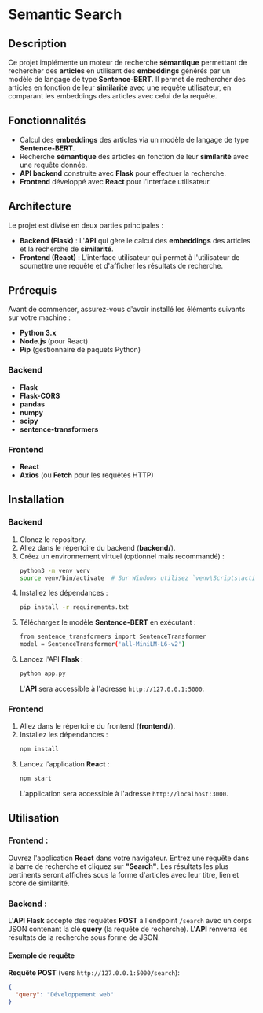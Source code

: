 # **Semantic Search**

## **Description**

Ce projet implémente un moteur de recherche **sémantique** permettant de rechercher des **articles** en utilisant des **embeddings** générés par un modèle de langage de type **Sentence-BERT**. Il permet de rechercher des articles en fonction de leur **similarité** avec une requête utilisateur, en comparant les embeddings des articles avec celui de la requête.

## **Fonctionnalités**
- Calcul des **embeddings** des articles via un modèle de langage de type **Sentence-BERT**.
- Recherche **sémantique** des articles en fonction de leur **similarité** avec une requête donnée.
- **API backend** construite avec **Flask** pour effectuer la recherche.
- **Frontend** développé avec **React** pour l'interface utilisateur.

## **Architecture**
Le projet est divisé en deux parties principales :
- **Backend (Flask)** : L'**API** qui gère le calcul des **embeddings** des articles et la recherche de **similarité**.
- **Frontend (React)** : L'interface utilisateur qui permet à l'utilisateur de soumettre une requête et d'afficher les résultats de recherche.

## **Prérequis**
Avant de commencer, assurez-vous d'avoir installé les éléments suivants sur votre machine :
- **Python 3.x**
- **Node.js** (pour React)
- **Pip** (gestionnaire de paquets Python)

### **Backend**
- **Flask**
- **Flask-CORS**
- **pandas**
- **numpy**
- **scipy**
- **sentence-transformers**

### **Frontend**
- **React**
- **Axios** (ou **Fetch** pour les requêtes HTTP)

## **Installation**

### **Backend**
1. Clonez le repository.
2. Allez dans le répertoire du backend (**backend/**).
3. Créez un environnement virtuel (optionnel mais recommandé) :
    ```bash
    python3 -m venv venv
    source venv/bin/activate  # Sur Windows utilisez `venv\Scripts\activate`
    ```
4. Installez les dépendances :
    ```bash
    pip install -r requirements.txt
    ```
5. Téléchargez le modèle **Sentence-BERT** en exécutant :
    ```bash
    from sentence_transformers import SentenceTransformer
    model = SentenceTransformer('all-MiniLM-L6-v2')
    ```
6. Lancez l'API **Flask** :
    ```bash
    python app.py
    ```
    L'**API** sera accessible à l'adresse `http://127.0.0.1:5000`.

### **Frontend**
1. Allez dans le répertoire du frontend (**frontend/**).
2. Installez les dépendances :
    ```bash
    npm install
    ```
3. Lancez l'application **React** :
    ```bash
    npm start
    ```
    L'application sera accessible à l'adresse `http://localhost:3000`.

## **Utilisation**

### **Frontend** :
Ouvrez l'application **React** dans votre navigateur. Entrez une requête dans la barre de recherche et cliquez sur **"Search"**. Les résultats les plus pertinents seront affichés sous la forme d'articles avec leur titre, lien et score de similarité.

### **Backend** :
L'**API Flask** accepte des requêtes **POST** à l'endpoint `/search` avec un corps JSON contenant la clé **query** (la requête de recherche). L'**API** renverra les résultats de la recherche sous forme de JSON.

#### Exemple de requête

**Requête POST** (vers `http://127.0.0.1:5000/search`):

```json
{
  "query": "Développement web"
}

